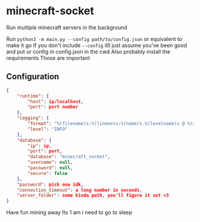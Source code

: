 # minecraft-socket

Run multiple minecraft servers in the background

Run `python3 -m main.py --config path/to/config.json` or equivalent to make it go
If you don't include `--config` itll just assume you've been good and put ur config in config.json in the cwd
Also probably install the requirements
Those are important

## Configuration

```json
{
    "runtime": {
        "host": ip/localhost,
        "port": port number
    },
    "logging": {
        "format": "%(filename)s:%(lineno)s:%(name)s.%(levelname)s @ %(asctime)s > %(message)s",
        "level": "INFO"
    },
    "database": {
        "ip": ip,
        "port": port,
        "database": "minecraft_socket",
        "username": null,
        "password": null,
        "secure": false
    },
    "password": pick one idk,
    "connection_timeout": a long number in seconds,
    "server_folder": some kinda path, you'll figure it out <3
}
```

Have fun mining away
Its 1 am i need to go to sleep
